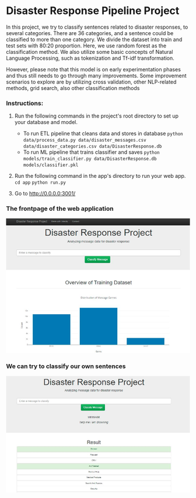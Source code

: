 # Disaster Response Pipeline Project

In this project, we try to classify sentences related to disaster responses, to several categories. There are 36 categories, and a sentence could be classified to more than one category.
We divide the dataset into train and test sets with 80:20 proportion. 
Here, we use random forest as the classification method. We also utilize some basic concepts of Natural Language Processing, such as tokenization and Tf-idf transformation.

However, please note that this model is on early experimentation phases and thus still needs to go through many improvements. 
Some improvement scenarios to explore are by utilizing cross validation, other NLP-related methods, grid search, also other classification methods




### Instructions:
1. Run the following commands in the project's root directory to set up your database and model.

    - To run ETL pipeline that cleans data and stores in database
        `python data/process_data.py data/disaster_messages.csv data/disaster_categories.csv data/DisasterResponse.db`
    - To run ML pipeline that trains classifier and saves
        `python models/train_classifier.py data/DisasterResponse.db models/classifier.pkl`

2. Run the following command in the app's directory to run your web app.
    `cd app`
    `python run.py`

3. Go to http://0.0.0.0:3001/

### The frontpage of the web application
![Alt text](web_screenshot.JPG?raw=true "Web Application Screenshot")

### We can try to classify our own sentences
![Alt text](predict_screenshot.JPG?raw=true "Prediction Screenshot")
